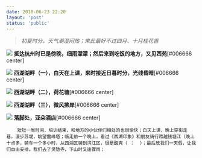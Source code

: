 ```yaml
---
date: 2018-06-23 22:20
layout: 'post'
status: 'public'
---
```

> *初夏时分，天气潮湿闷热；来此最好不过四月、十月桂花香*

![](https://cdn.pixabay.com/photo/2020/09/25/03/00/place-5600368_1280.jpg)
        **抵达杭州时已是傍晚，细雨濛濛；然后来到吃饭的地方，又见西苑**[#006666 center]

![](https://cdn.pixabay.com/photo/2020/09/25/03/02/place-5600370_1280.jpg)
        **西湖湖畔（一），白天在上课，来时接近日暮时分，光线昏暗**[#006666 center]

![](https://cdn.pixabay.com/photo/2020/09/25/03/00/place-5600367_1280.jpg)
        **西湖湖畔（二），荷花塘**[#006666 center]

![](https://cdn.pixabay.com/photo/2020/09/25/03/04/place-5600372_1280.jpg)
        **西湖湖畔（三），微风拂岸**[#006666 center]

![](https://cdn.pixabay.com/photo/2020/09/25/02/58/architecture-5600365_1280.jpg)
        **落脚处，亚朵酒店**[#006666 center]

        短短一周时间，培训结束，和地方的小伙伴们相处的也很愉快；白天上课，晚上穿街走巷，漫步苏堤，眺望雷峰塔；临走前一个晚上，看过《西湖印象》和朋友骑行跨越钱塘江（晚上十点多，骑车一个多小时，从西湖区骑到滨江区，很是酸爽（ ：  ）；最后放我们一天假，让我们自由安排。我们去了灵隐寺，下山时又逢骤雨；